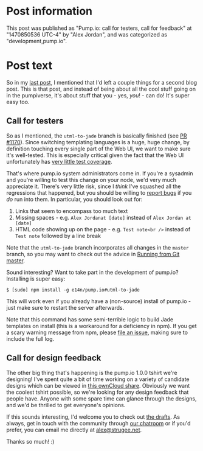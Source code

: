 # Post information

This post was published as "Pump.io: call for testers, call for feedback" at "1470850536 UTC-4" by "Alex Jordan", and was categorized as "development,pump.io".

# Post text

So in my [last post][1], I mentioned that I'd left a couple things for a second blog post. This is that post, and instead of being about all the cool stuff going on in the pumpiverse, it's about stuff that you - yes, _you_! - can do! It's super easy too.

## Call for testers

So as I mentioned, the `utml-to-jade` branch is basically finished (see [PR #1170][2]). Since switching templating languages is a huge, huge change, by definition touching every single part of the Web UI, we want to make sure it's well-tested. This is especially critical given the fact that the Web UI unfortunately has [very little test coverage][3].

That's where pump.io system administrators come in. If you're a sysadmin and you're willing to test this change on your node, we'd very much appreciate it. There's very little risk, since I _think_ I've squashed all the regressions that happened, but you should be willing to [report bugs][5] if you _do_ run into them. In particular, you should look out for:

1. Links that seem to encompass too much text
2. Missing spaces - e.g. `Alex Jordanat [date]` instead of `Alex Jordan at [date]`
3. HTML code showing up on the page - e.g. `Test note<br />` instead of `Test note` followed by a line break

Note that the `utml-to-jade` branch incorporates all changes in the `master` branch, so you may want to check out the advice in [Running from Git master][4].

Sound interesting? Want to take part in the development of pump.io? Installing is super easy:

    $ [sudo] npm install -g e14n/pump.io#utml-to-jade

This will work even if you already have a (non-source) install of pump.io - just make sure to restart the server afterwards.

Note that this command has some semi-terrible logic to build Jade templates on install (this is a workaround for a deficiency in npm). If you get a scary warning message from npm, please [file an issue][5], making sure to include the full log.

## Call for design feedback

The other big thing that's happening is the pump.io 1.0.0 tshirt we're designing! I've spent quite a bit of time working on a variety of candidate designs which can be viewed in [this ownCloud share][6]. Obviously we want the coolest tshirt possible, so we're looking for any design feedback that people have. Anyone with some spare time can glance through the designs, and we'd be thrilled to get everyone's opinions.

If this sounds interesting, I'd welcome you to check out [the drafts][6]. As always, get in touch with the community through [our chatroom][7] or if you'd prefer, you can email me directly at [alex@strugee.net][8].

Thanks so much! :)

 [1]: https://strugee.net/blog/2016/08/new-stuff-in-pump.io
 [2]: https://github.com/e14n/pump.io/pull/1170
 [3]: https://github.com/e14n/pump.io/issues/147
 [4]: https://github.com/e14n/pump.io/wiki/Running-from-git-master
 [5]: https://github.com/e14n/pump.io/issues
 [6]: https://cloud.strugee.net/index.php/s/Ymw2RAdxyFZuuwu
 [7]: https://github.com/e14n/pump.io/wiki/Community#community-accounts-communication
 [8]: mailto:alex@strugee.net
